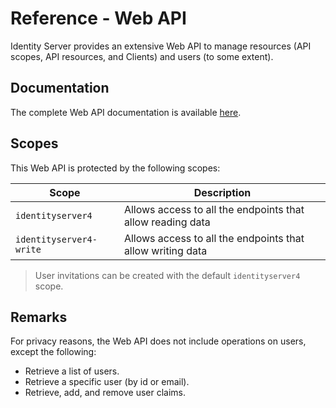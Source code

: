 # Reference - Web API

Identity Server provides an extensive Web API to manage resources (API scopes, API resources, and Clients) and users (to some extent).

## Documentation

The complete Web API documentation is available [here](https://dv-ids.lithium.primaverabss.com/.doc/webapi).

## Scopes

This Web API is protected by the following scopes:

| Scope | Description |
| - | - |
| `identityserver4` | Allows access to all the endpoints that allow reading data |
| `identityserver4-write` | Allows access to all the endpoints that allow writing data |

> User invitations can be created with the default `identityserver4` scope.

## Remarks

For privacy reasons, the Web API does not include operations on users, except the following:

- Retrieve a list of users.
- Retrieve a specific user (by id or email).
- Retrieve, add, and remove user claims.
